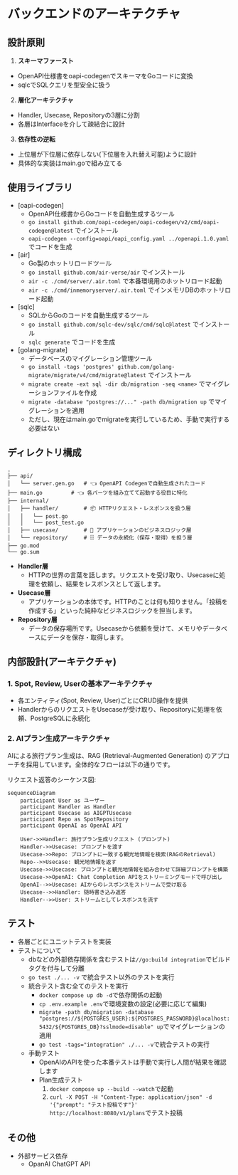 # バックエンドのアーキテクチャ

## 設計原則
1. **スキーマファースト**
  - OpenAPI仕様書をoapi-codegenでスキーマをGoコードに変換
  - sqlcでSQLクエリを型安全に扱う
2. **層化アーキテクチャ**
  - Handler, Usecase, Repositoryの3層に分割
  - 各層はInterfaceを介して疎結合に設計
3. **依存性の逆転**
  - 上位層が下位層に依存しない(下位層を入れ替え可能)ように設計
  - 具体的な実装はmain.goで組み立てる

## 使用ライブラリ
- [oapi-codegen]
  - OpenAPI仕様書からGoコードを自動生成するツール
  - `go install github.com/oapi-codegen/oapi-codegen/v2/cmd/oapi-codegen@latest` でインストール
  - `oapi-codegen --config=oapi/oapi_config.yaml ../openapi.1.0.yaml` でコードを生成
- [air]
  - Go製のホットリロードツール
  - `go install github.com/air-verse/air` でインストール
  - `air -c ./cmd/server/.air.toml` で本番環境用のホットリロード起動
  - `air -c ./cmd/inmemoryserver/.air.toml` でインメモリDBのホットリロード起動
- [sqlc]
  - SQLからGoのコードを自動生成するツール
  - `go install github.com/sqlc-dev/sqlc/cmd/sqlc@latest` でインストール
  - `sqlc generate` でコードを生成
- [golang-migrate]
  - データベースのマイグレーション管理ツール
  - `go install -tags 'postgres' github.com/golang-migrate/migrate/v4/cmd/migrate@latest` でインストール
  - `migrate create -ext sql -dir db/migration -seq <name>` でマイグレーションファイルを作成
  - `migrate -database "postgres://..." -path db/migration up` でマイグレーションを適用
  - ただし、現在はmain.goでmigrateを実行しているため、手動で実行する必要はない
## ディレクトリ構成
```plaintext
.
├── api/
│   └── server.gen.go   # 👈 OpenAPI Codegenで自動生成されたコード
├── main.go         # 👈 各パーツを組み立てて起動する役目に特化
├── internal/
│   ├── handler/        # 📦 HTTPリクエスト・レスポンスを扱う層
│   │   └── post.go
│   │   └── post_test.go
│   ├── usecase/        # 🧠 アプリケーションのビジネスロジック層
│   └── repository/     # 🗄️ データの永続化（保存・取得）を担う層
├── go.mod
└── go.sum
```
* **Handler層**
  - HTTPの世界の言葉を話します。リクエストを受け取り、Usecaseに処理を依頼し、結果をレスポンスとして返します。
* **Usecase層** 
  - アプリケーションの本体です。HTTPのことは何も知りません。「投稿を作成する」といった純粋なビジネスロジックを担当します。
* **Repository層**
  - データの保存場所です。Usecaseから依頼を受けて、メモリやデータベースにデータを保存・取得します。  

## 内部設計(アーキテクチャ)
### 1. Spot, Review, Userの基本アーキテクチャ
- 各エンティティ(Spot, Review, User)ごとにCRUD操作を提供
- HandlerからのリクエストをUsecaseが受け取り、Repositoryに処理を依頼、PostgreSQLに永続化

### 2. AIプラン生成アーキテクチャ
AIによる旅行プラン生成は、RAG (Retrieval-Augmented Generation) のアプローチを採用しています。全体的なフローは以下の通りです。

リクエスト返答のシーケンス図:
```mermaid
sequenceDiagram
    participant User as ユーザー
    participant Handler as Handler
    participant Usecase as AIGPTUsecase
    participant Repo as SpotRepository
    participant OpenAI as OpenAI API

    User->>Handler: 旅行プラン生成リクエスト (プロンプト)
    Handler->>Usecase: プロンプトを渡す
    Usecase->>Repo: プロンプトに一致する観光地情報を検索(RAGのRetrieval)
    Repo-->>Usecase: 観光地情報を返す
    Usecase->>Usecase: プロンプトと観光地情報を組み合わせて詳細プロンプトを構築
    Usecase->>OpenAI: Chat Completion APIをストリーミングモードで呼び出し
    OpenAI-->>Usecase: AIからのレスポンスをストリームで受け取る
    Usecase-->>Handler: 随時書き込み返答
    Handler-->>User: ストリームとしてレスポンスを流す
```

## テスト
- 各層ごとにユニットテストを実装
- テストについて
  - dbなどの外部依存関係を含むテストは`//go:build integration`でビルドタグを付与して分離
  - `go test ./... -v` で統合テスト以外のテストを実行
  - 統合テスト含む全てのテストを実行
    - `docker compose up db -d`で依存関係の起動
    - `cp .env.example .env`で環境変数の設定(必要に応じて編集)
    - `migrate -path db/migration -database "postgres://${POSTGRES_USER}:${POSTGRES_PASSWORD}@localhost:5432/${POSTGRES_DB}?sslmode=disable" up`でマイグレーションの適用
    - `go test -tags="integration" ./... -v`で統合テストの実行
  - 手動テスト
    - OpenAIのAPIを使った本番テストは手動で実行し人間が結果を確認します
    - Plan生成テスト
      1. `docker compose up --build --watch`で起動
      2. `curl -X POST -H "Content-Type: application/json" -d '{"prompt": "テスト投稿です"}' http://localhost:8080/v1/plans`でテスト投稿

## その他
- 外部サービス依存
  - OpanAI ChatGPT API

